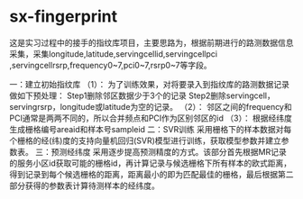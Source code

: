 # sx-fingerprint
这是实习过程中的接手的指纹库项目，主要思路为，根据前期进行的路测数据信息采集，采集longitude,latitude,servingcellid,servingcellpci
,servingcellrsrp,frequency0~7,pci0~7,rsrp0~7等字段。

一：建立初始指纹库
（1）：
为了训练效果，对将要录入到指纹库的路测数据记录做如下预处理：
Step1删除邻区数据少于3个的记录
Step2删除servingcell，servingrsrp，longitude或latitude为空的记录。
（2）：
邻区之间的frequency和PCI通常是两两不同的，所以合并频点和PCI作为区别邻区的id
（3）：
根据经纬度生成栅格编号areaid和样本号sampleid
二：SVR训练
采用栅格下的样本数据对每个栅格的经(纬)度的支持向量机回归(SVR)模型进行训练，获取模型参数并建立参数表。
三：预测经纬度
采用逐步提高预测精度的方式。该部分首先根据MR记录的服务小区id获取可能的栅格id，再计算记录与候选栅格下所有样本的欧式距离，得到记录到每个候选栅格的距离，距离最小的即为匹配最佳的栅格，最后根据第二部分获得的参数表计算待测样本的经纬度。

